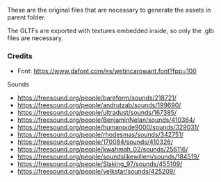 These are the original files that are necessary to generate the assets in parent folder.

The GLTFs are exported with textures embedded inside, so only the .glb files are necessary.


### Credits

* Font: https://www.dafont.com/es/wetincarowant.font?fpp=100

Sounds

* https://freesound.org/people/bareform/sounds/218721/
* https://freesound.org/people/andrutzab/sounds/199690/
* https://freesound.org/people/ultradust/sounds/167385/
* https://freesound.org/people/BenjaminNelan/sounds/410364/
* https://freesound.org/people/humanoide9000/sounds/329031/
* https://freesound.org/people/rhodesmas/sounds/342751/
* https://freesound.org/people/170084/sounds/410326/
* https://freesound.org/people/kwahmah_02/sounds/256116/
* https://freesound.org/people/soundslikewillem/sounds/184519/
* https://freesound.org/people/Slaking_97/sounds/455109/
* https://freesound.org/people/velkstar/sounds/425209/
